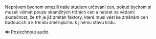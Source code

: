 
Neprávem bychom omezili naše studium určování cen, pokud bychom si museli všímat pouze okamžitých tržních cen a nebrat na vědomí skutečnost, že trh je již zmítán faktory, které musí vést ke změnám cen budoucích a k trendu směřujícímu k jinému stavu klidu.

[🔊 Poslechnout audio](/data/7-paragraphs/audio/chapter_48/para_008-Neprvem-bychom-omezili-nae-studium-urovn-cen.mp3)

